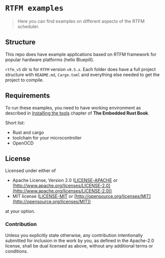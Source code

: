 # `RTFM examples`

> Here you can find examples on different aspects of the RTFM scheduler.

## Structure

This repo does have example applications based on RTFM framework for popular hardware platforms (hello Bluepill).

`rtfm_v5` dir is for `RTFM` version `v0.5.x`. Each folder does have a full project structure with `README.md`, `Cargo.toml` and everything else needed to get the project to compile.

## Requirements

To run these examples, you need to have working environment as described in [Installing the tools](https://rust-embedded.github.io/book/intro/install.html) chapter of **The Embedded Rust Book**.

Short list:

* Rust and cargo
* toolchain for your microcontroller
* OpenOCD

## License

Licensed under either of

* Apache License, Version 2.0 ([LICENSE-APACHE](LICENSE-APACHE) or
  [http://www.apache.org/licenses/LICENSE-2.0](http://www.apache.org/licenses/LICENSE-2.0))
* MIT license ([LICENSE-MIT](LICENSE-MIT) or [http://opensource.org/licenses/MIT](http://opensource.org/licenses/MIT))

at your option.

### Contribution

Unless you explicitly state otherwise, any contribution intentionally submitted for inclusion in the
work by you, as defined in the Apache-2.0 license, shall be dual licensed as above, without any
additional terms or conditions.
